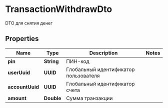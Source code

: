 

# TransactionWithdrawDto

DTO для снятия денег

## Properties

| Name | Type | Description | Notes |
|------------ | ------------- | ------------- | -------------|
|**pin** | **String** | ПИН-код |  |
|**userUuid** | **UUID** | Глобальный идентификатор пользователя |  |
|**accountUuid** | **UUID** | Глобальный идентификатор счета |  |
|**amount** | **Double** | Сумма транзакции |  |



